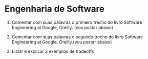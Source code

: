 # Engenharia de Software

1. Comentar com suas palavras o primeiro trecho do livro Software Engineering at Google, Oreilly. (vou postar abaixo)


 
2. Comentar com suas palavras o segundo trecho do livro Software Engineering at Google, Oreilly.(vou postar abaixo)
 
3. Listar e explicar 3 exemplos de tradeoffs

